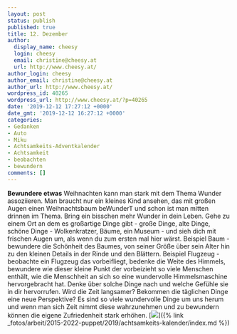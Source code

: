 ```yaml
---
layout: post
status: publish
published: true
title: 12. Dezember
author:
  display_name: cheesy
  login: cheesy
  email: christine@cheesy.at
  url: http://www.cheesy.at/
author_login: cheesy
author_email: christine@cheesy.at
author_url: http://www.cheesy.at/
wordpress_id: 40265
wordpress_url: http://www.cheesy.at/?p=40265
date: '2019-12-12 17:27:12 +0000'
date_gmt: '2019-12-12 16:27:12 +0000'
categories:
- Gedanken
- Auto
- Miku
- Achtsamkeits-Adventkalender
- Achtsamkeit
- beobachten
- bewundern
comments: []
---
```

 **Bewundere etwas**
Weihnachten kann man stark mit dem Thema Wunder assoziieren. Man braucht nur ein kleines Kind ansehen, das mit großen Augen einen Weihnachtsbaum beWunderT und schon ist man mitten drinnen im Thema.
Bring ein bisschen mehr Wunder in dein Leben. Gehe zu einem Ort an dem es großartige Dinge gibt - große Dinge, alte Dinge, schöne Dinge - Wolkenkratzer, Bäume, ein Museum - und sieh dich mit frischen Augen um, als wenn du zum ersten mal hier wärst.
Beispiel Baum - bewundere die Schönheit des Baumes, von seiner Größe über sein Alter hin zu den kleinen Details in der Rinde und den Blättern.
Beispiel Flugzeug - beobachte ein Flugzeug das vorbeifliegt, bedenke die Weite des Himmels, bewundere wie dieser kleine Punkt der vorbeizieht so viele Menschen enthält, wie die Menschheit an sich so eine wundervolle Himmelsmaschine hervorgebracht hat.
Denke über solche Dinge nach und welche Gefühle sie in dir hervorrufen. Wird die Zeit langsamer? Bekommen die täglichen Dinge eine neue Perspektive?
Es sind so viele wundervolle Dinge um uns herum und wenn man sich Zeit nimmt diese wahrzunehmen und zu bewundern können die eigene Zufriedenheit stark erhöhen.
[![](http://www.cheesy.at/download/Mindfulness-12.gif)]({% link _fotos/arbeit/2015-2022-puppet/2019/achtsamkeits-kalender/index.md %})
